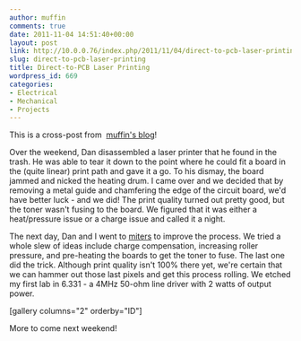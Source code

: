 ```yaml
---
author: muffin
comments: true
date: 2011-11-04 14:51:40+00:00
layout: post
link: http://10.0.0.76/index.php/2011/11/04/direct-to-pcb-laser-printing/
slug: direct-to-pcb-laser-printing
title: Direct-to-PCB Laser Printing
wordpress_id: 669
categories:
- Electrical
- Mechanical
- Projects
---
```


This is a cross-post from  [muffin's blog](http://muffinator.mit.edu/blog)!

Over the weekend, Dan disassembled a laser printer that he found in the trash. He was able to tear it down to the point where he could fit a board in the (quite linear) print path and gave it a go. To his dismay, the board jammed and nicked the heating drum. I came over and we decided that by removing a metal guide and chamfering the edge of the circuit board, we'd have better luck - and we did! The print quality turned out pretty good, but the toner wasn't fusing to the board. We figured that it was either a heat/pressure issue or a charge issue and called it a night.

The next day, Dan and I went to [miters](http://miters.mit.edu) to improve the process. We tried a whole slew of ideas include charge compensation, increasing roller pressure, and pre-heating the boards to get the toner to fuse. The last one did the trick. Although print quality isn't 100% there yet, we're certain that we can hammer out those last pixels and get this process rolling. We etched my first lab in 6.331 - a 4MHz 50-ohm line driver with 2 watts of output power.

[gallery columns="2" orderby="ID"]

More to come next weekend!

